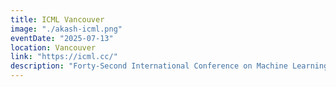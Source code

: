 ```yaml
---
title: ICML Vancouver
image: "./akash-icml.png"
eventDate: "2025-07-13"
location: Vancouver
link: "https://icml.cc/"
description: "Forty-Second International Conference on Machine Learning"
---
```

